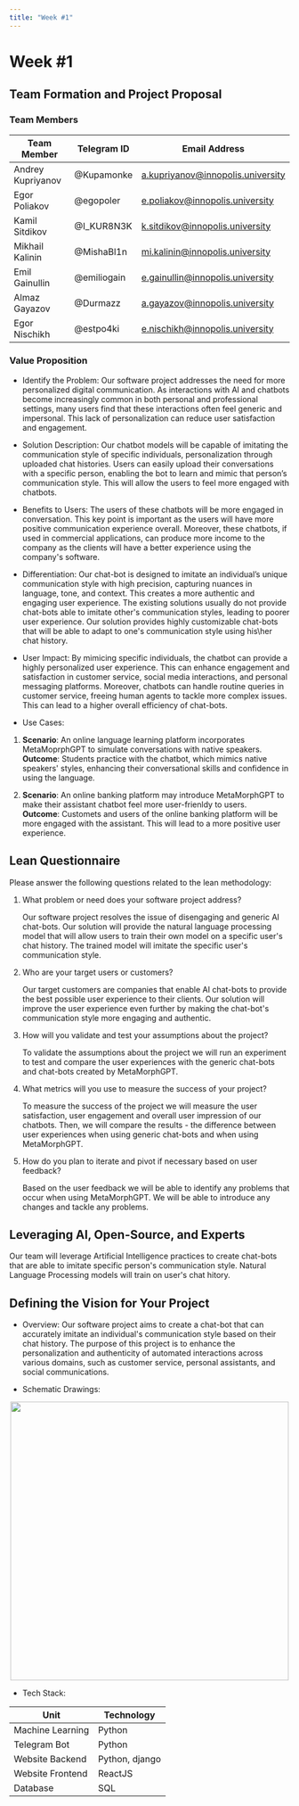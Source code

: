 ```yaml
---
title: "Week #1"
---
```


# Week #1

## **Team Formation and Project Proposal**

### **Team Members**

| Team Member              | Telegram ID   | Email Address   |
|--------------------------|---------------|-----------------|
| Andrey Kupriyanov        | @Kupamonke    | a.kupriyanov@innopolis.university |
| Egor Poliakov            | @egopoler     | e.poliakov@innopolis.university |
| Kamil Sitdikov           | @I_KUR8N3K    | k.sitdikov@innopolis.university |
| Mikhail Kalinin          | @MishaBl1n    | mi.kalinin@innopolis.university |
| Emil Gainullin           | @emiliogain   | e.gainullin@innopolis.university |
| Almaz Gayazov            | @Durmazz      | a.gayazov@innopolis.university |
| Egor Nischikh            | @estpo4ki     | e.nischikh@innopolis.university |

### **Value Proposition**

- Identify the Problem:
Our software project addresses the need for more personalized digital communication. As interactions with AI and chatbots become increasingly common in both personal and professional settings, many users find that these interactions often feel generic and impersonal. This lack of personalization can reduce user satisfaction and engagement.

- Solution Description:
Our chatbot models will be capable of imitating the communication style of specific individuals, personalization through uploaded chat histories. Users can easily upload their conversations with a specific person, enabling the bot to learn and mimic that person’s communication style. This will allow the users to feel more engaged with chatbots.

- Benefits to Users:
The users of these chatbots will be more engaged in conversation. This key point is important as the users will have more positive communication experience overall. Moreover, these chatbots, if used in commercial applications, can produce more income to the company as the clients will have a better experience using the company's software.

- Differentiation:
Our chat-bot is designed to imitate an individual’s unique communication style with high precision, capturing nuances in language, tone, and context. This creates a more authentic and engaging user experience. The existing solutions usually do not provide chat-bots able to imitate other's communication styles, leading to poorer user experience. Our solution provides highly customizable chat-bots that will be able to adapt to one's communication style using his\her chat history.  

- User Impact:
By mimicing specific individuals, the chatbot can provide a highly personalized user experience. This can enhance engagement and satisfaction in customer service, social media interactions, and personal messaging platforms. Moreover, chatbots can handle routine queries in customer service, freeing human agents to tackle more complex issues. This can lead to a higher overall efficiency of chat-bots.

- Use Cases:
1. __Scenario__: An online language learning platform incorporates MetaMoprphGPT to simulate conversations with native speakers.\
__Outcome__: Students practice with the chatbot, which mimics native speakers' styles, enhancing their conversational skills and confidence in using the language.

2. __Scenario__: An online banking platform may introduce MetaMorphGPT to make their assistant chatbot feel more user-frienldy to users.\
__Outcome__: Customets and users of the online banking platform will be more engaged with the assistant. This will lead to a more positive user experience.


## **Lean Questionnaire**

Please answer the following questions related to the lean methodology:

1. What problem or need does your software project address? 
   
   Our software project resolves the issue of disengaging and generic AI chat-bots. Our solution will provide the natural language processing model that will allow users to train their own model on a specific user's chat history. The trained model will imitate the specific user's communication style. 

2. Who are your target users or customers?

   Our target customers are companies that enable AI chat-bots to provide the best possible user experience to their clients. Our solution will improve the user experience even further by making the chat-bot's communication style more engaging and authentic.

3. How will you validate and test your assumptions about the project?

   To validate the assumptions about the project we will run an experiment to test and compare the user experiences with the generic chat-bots and chat-bots created by MetaMorphGPT.

4. What metrics will you use to measure the success of your project?

   To measure the success of the project we will measure the user satisfaction, user engagement and overall user impression of our chatbots. Then, we will compare the results - the difference between user experiences when using generic chat-bots and when using MetaMorphGPT. 

5. How do you plan to iterate and pivot if necessary based on user feedback?

   Based on the user feedback we will be able to identify any problems that occur when using MetaMorphGPT. We will be able to introduce any changes and tackle any problems.

## **Leveraging AI, Open-Source, and Experts**

Our team will leverage Artificial Intelligence practices to create chat-bots that are able to imitate specific person's communication style. Natural Language Processing models will train on user's chat hitory.

## **Defining the Vision for Your Project**

- Overview: Our software project aims to create a chat-bot that can accurately imitate an individual's communication style based on their chat history. The purpose of this project is to enhance the personalization and authenticity of automated interactions across various domains, such as customer service, personal assistants, and social communications.

- Schematic Drawings: 
<div style="text-align: center;">
<img src="/2024/protein-studio/diagram.png" width="500" height="500"> 
</div>

- Tech Stack: 

| Unit                     | Technology    |
|--------------------------|---------------|
| Machine Learning         | Python        |
| Telegram Bot             | Python        |
| Website Backend          | Python, django|
| Website Frontend         | ReactJS       |
| Database                 | SQL           |
